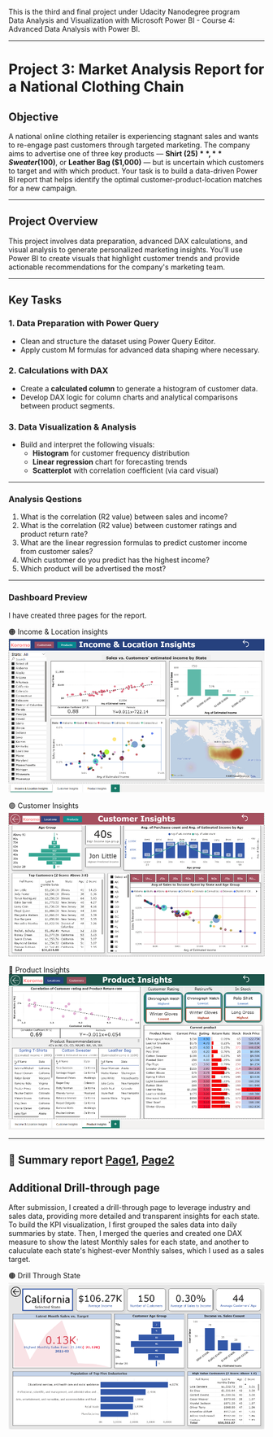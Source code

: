 This is the third and final project under Udacity Nanodegree program </br>
Data Analysis and Visualization with Microsoft Power BI - Course 4: Advanced Data Analysis with Power BI.

----
# Project 3: Market Analysis Report for a National Clothing Chain

## Objective
A national online clothing retailer is experiencing stagnant sales and wants to re-engage past customers through targeted marketing. The company aims to advertise one of three key products — **Shirt ($25)**, **Sweater ($100)**, or **Leather Bag ($1,000)** — but is uncertain which customers to target and with which product. Your task is to build a data-driven Power BI report that helps identify the optimal customer-product-location matches for a new campaign.

---

## Project Overview
This project involves data preparation, advanced DAX calculations, and visual analysis to generate personalized marketing insights. You'll use Power BI to create visuals that highlight customer trends and provide actionable recommendations for the company's marketing team.

---

## Key Tasks

### 1. Data Preparation with Power Query
- Clean and structure the dataset using Power Query Editor.
- Apply custom M formulas for advanced data shaping where necessary.

### 2. Calculations with DAX
- Create a **calculated column** to generate a histogram of customer data.
- Develop DAX logic for column charts and analytical comparisons between product segments.

### 3. Data Visualization & Analysis
- Build and interpret the following visuals:
  - **Histogram** for customer frequency distribution
  - **Linear regression** chart for forecasting trends
  - **Scatterplot** with correlation coefficient (via card visual)

---

### Analysis Qestions

1. What is the correlation (R2 value) between sales and income?
2. What is the correlation (R2 value) between customer ratings and product return rate?
3. What are the linear regression formulas to predict customer income from customer sales?
4. Which customer do you predict has the highest income?
5. Which product will be advertised the most?

-----
### Dashboard Preview

I have created three pages for the report. 

🟠 Income & Location insights
![1](Screenshots/1-Income-and-Location-Insights.png)
   

🟣 Customer Insights
![2](Screenshots/2-Customer-insights.png)

🔵 Product Insights
![3](Screenshots/3-Product-insights.png)

---------
🔴 Summary report
[Page1](Screenshots/5-Summary-report-P.1.png), [Page2](Screenshots/6-Summary-report-P.2.png)
--------

## Additional Drill-through page
After submission, I created a drill-through page to leverage industry and sales data, providing more detailed and transparent insights for each state. To build the KPI visualization, I first grouped the sales data into daily summaries by state. Then, I merged the queries and created one DAX measure to show the latest Monthly sales for each state, and another to caluculate each state's highest-ever Monthly salses, which I used as a sales target. 

🟤 Drill Through State
![4](Screenshots/4-Drill-Through-State.png)
